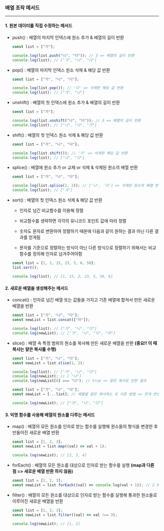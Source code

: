 ### 배열 조작 메서드

---

<div style="margin: 20px"></div>

#### **1. 원본 데이터를 직접 수정하는 메서드**

- push() : 배열의 마지막 인덱스에 원소 추가 & 배열의 길이 반환

  ```js
  const list = ["가"];

  console.log(list.push("나", "다")); // 3 => 배열의 길이 반환
  console.log(list); // ["가", "나", "다"]
  ```

- pop() : 배열의 마지막 인덱스 원소 삭제 & 해당 값 반환

  ```js
  const list = ["가", "나", "다"];

  console.log(list.pop()); // '다' => 삭제한 해당 값 반환
  console.log(list); // ["가", "나"]
  ```

- unshift() : 배열의 첫 인덱스에 원소 추가 & 배열의 길이 반환

  ```js
  const list = ["가"];

  console.log(list.unshift("나", "다")); // 3 => 배열의 길이 반환
  console.log(list); // ["나", "다", "가"]
  ```

- shift() : 배열의 첫 인덱스 원소 삭제 & 해당 값 반환

  ```js
  const list = ["가", "나", "다"];

  console.log(list.shift()); // '가' => 삭제한 해당 값 반환
  console.log(list); // ["나", "다"]
  ```

- splice() : 배열에 원소 추가 or 교체 or 삭제 & 삭제된 원소의 배열 반환

  ```js
  const list = ["가", "나", "다"];

  console.log(list.splice(1, 2)); // ['나', '다'] => 삭제된 원소의 배열 반환
  console.log(list); // ["가"]
  ```

- sort() : 배열의 첫 인덱스 원소 삭제 & 해당 값 반환

  - 인자로 넘긴 비교함수를 이용해 정렬

  - 비교함수를 생략하면 각각의 유니코드 포인트 값에 따라 정렬
  - 숫자도 문자로 변환하여 정렬하기 때문에 다음과 같이 원하는 결과 아닌 다른 결과를 얻게됨
  - 문자를 기준으로 정렬하는 방식이 아닌 다른 방식으로 정렬하기 위해서는 비교함수를 정의해 인자로 넘겨주어야함

  ```js
  const list = [1, 2, 15, 23, 5, 6, 58];
  list.sort();

  console.log(list); // [1, 15, 2, 23, 5, 58, 6]
  ```

<div style="margin: 20px"></div>

#### **2. 새로운 배열을 생성해주는 메서드**

- concat() : 인자로 넘긴 배열 또는 값들을 가지고 기존 배열에 합쳐서 만든 새로운 배열을 반환

  ```js
  const list = ["가", "나", "다"];
  const newList = list.concat(["라"]);

  console.log(list); // ["가", "나", "다"]
  console.log(newList); // ["가", "나", "다", "라"]
  ```

- slice() : 배열 속 특정 범위의 원소를 복사해 만든 새로운 배열을 반환 **(중요!! 이 때 복사는 얕은 복사를 수행)**

  ```js
  const list = ["가", "나", "다"];
  const newList = list.slice(1, 2);

  console.log(list); // ["가", "나", "다"]
  console.log(newList); // [ "나"]
  console.log(newList[0] === "나"); // true => 얕은 복사로 인한 결과
  ```

  ```js
  const list = ["가", "나", "다"];
  const newList = [...list]; // 배열을 얕은 복사하는 또 다른 방법 => 전개 연산자

  console.log(newList); // ["가", "나", "다"]
  ```

<div style="margin: 20px"></div>

#### **3. 익명 함수를 사용해 배열의 원소를 다루는 메서드**

- map() : 배열의 모든 원소를 인자로 받는 함수를 실행해 원소들의 형식을 변경한 후 만들어진 새로운 배열 반환

  ```js
  const list = [1, 2, 3];
  const newList = list.map((val) => val + 1);

  console.log(newList); // [2, 3, 4]
  ```

- forEach() : 배열의 모든 원소를 대상으로 인자로 받는 함수를 실행 **(map과 다른 점 => 새로운 배열 반환 하지 않음)**

  ```js
  const list = [1, 2, 3];
  const newList = list.forEach((val) => console.log(val + 1)); // 2 3 4
  ```

- filter() : 배열의 모든 원소를 대상으로 인자로 받는 함수를 실행해 통과한 원소들로 이루어진 새로운 배열을 반환

  ```js
  const list = [1, 2, 3];
  const newList = list.filter((val) => val !== 3);

  console.log(newList); // [1, 2]
  ```
